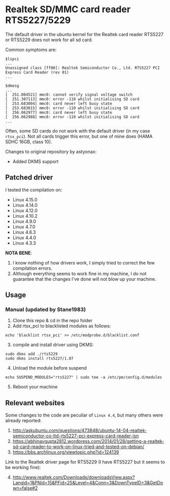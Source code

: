 # Realtek SD/MMC card reader RTS5227/5229
The default driver in the ubuntu kernel for the Realtek card reader RTS5227 or RTS5229
does not work for all sd card.

Common symptoms are:

```
$lspci
...
Unassigned class [ff00]: Realtek Semiconductor Co., Ltd. RTS5227 PCI Express Card Reader (rev 01)
...

$dmesg
...
[  251.004521] mmc0: cannot verify signal voltage switch
[  251.307113] mmc0: error -110 whilst initialising SD card
[  253.683004] mmc0: card never left busy state
[  253.683015] mmc0: error -110 whilst initialising SD card
[  256.062977] mmc0: card never left busy state
[  256.062988] mmc0: error -110 whilst initialising SD card
...
```
Often, some SD cards do not work with the default driver (in my case ``rtsx_pci``).
Not all cards trigger this error, but one of mine does (HAMA SDHC 16GB, class 10).

Changes to original repository by astyonax:
- Added DKMS support

## Patched driver

I tested the compilation on:

* Linux 4.15.0 
* Linux 4.14.0 
* Linux 4.12.0 
* Linux 4.10.2
* Linux 4.9.0
* Linux 4.7.0
* Linux 4.6.3
* Linux 4.4.0
* Linux 4.3.3



**NOTA BENE**:

1. I know nothing of how drivers work, I simply tried to correct the few compilation errors.
2. Although everything seems to work  fine in my machine, I do not guarantee that the changes I've done will not blow up your machine.

## Usage

### Manual (updated by Stane1983)

1. Clone this repo & cd in the repo folder
2. Add rtsx_pci to blacklisted modules as follows:
```
echo 'blacklist rtsx_pci' >> /etc/modprobe.d/blacklist.conf
```
3. compile and install driver using DKMS:
```
sudo dkms add ./rts5229
sudo dkms install rts5227/1.07
```
4. Unload the module before suspend
```
echo SUSPEND_MODULES="rts5227" | sudo tee -a /etc/pm/config.d/modules
```
5. Reboot your machine

## Relevant websites
Some changes to the code are peculiar of ``Linux 4.4``, but many others were already reported:

1. http://askubuntu.com/questions/473848/ubuntu-14-04-realtek-semiconductor-co-ltd-rts5227-pci-express-card-reader-isn
2. https://abhinavgupta2812.wordpress.com/2014/01/28/getting-a-realtek-sd-card-reader-to-work-on-linux-tried-and-tested-on-debian/
3. https://bbs.archlinux.org/viewtopic.php?id=124139

Link to the Realtek driver page for RTS5229 (I have RTS5227 but it seems to be working fine):

4. http://www.realtek.com/Downloads/downloadsView.aspx?Langid=1&PNid=15&PFid=25&Level=4&Conn=3&DownTypeID=3&GetDown=false#2

